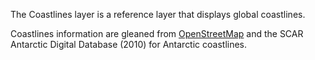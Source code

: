 The Coastlines layer is a reference layer that displays global coastlines.

Coastlines information are gleaned from [OpenStreetMap](https://www.openstreetmap.org/copyright) and the SCAR Antarctic Digital Database (2010) for Antarctic coastlines.
